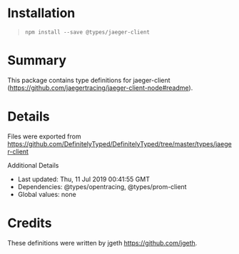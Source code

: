 # Installation
> `npm install --save @types/jaeger-client`

# Summary
This package contains type definitions for jaeger-client (https://github.com/jaegertracing/jaeger-client-node#readme).

# Details
Files were exported from https://github.com/DefinitelyTyped/DefinitelyTyped/tree/master/types/jaeger-client

Additional Details
 * Last updated: Thu, 11 Jul 2019 00:41:55 GMT
 * Dependencies: @types/opentracing, @types/prom-client
 * Global values: none

# Credits
These definitions were written by jgeth <https://github.com/jgeth>.
